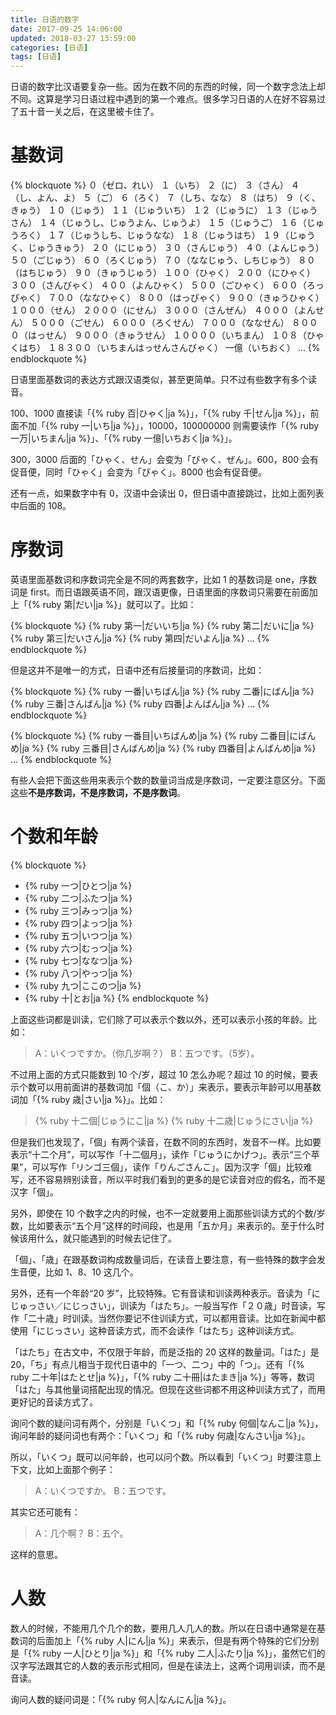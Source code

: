 ```yaml
---
title: 日语的数字
date: 2017-09-25 14:06:00
updated: 2018-03-27 13:59:00
categories: [日语]
tags: [日语]
---
```


日语的数字比汉语要复杂一些。因为在数不同的东西的时候，同一个数字念法上却不同。这算是学习日语过程中遇到的第一个难点。很多学习日语的人在好不容易过了五十音一关之后，在这里被卡住了。

<!--more-->

# 基数词

{% blockquote %}
０（ゼロ、れい）
１（いち）
２（に）
３（さん）
４（し、よん、よ）
５（ご）
６（ろく）
７（しち、なな）
８（はち）
９（く、きゅう）
１０（じゅう）
１１（じゅういち）
１２（じゅうに）
１３（じゅうさん）
１４（じゅうし、じゅうよん、じゅうよ）
１５（じゅうご）
１６（じゅうろく）
１７（じゅうしち、じゅうなな）
１８（じゅうはち）
１９（じゅうく、じゅうきゅう）
２０（にじゅう）
３０（さんじゅう）
４０（よんじゅう）
５０（ごじゅう）
６０（ろくじゅう）
７０（ななじゅう、しちじゅう）
８０（はちじゅう）
９０（きゅうじゅう）
１００（ひゃく）
２００（にひゃく）
３００（さんびゃく）
４００（よんひゃく）
５００（ごひゃく）
６００（ろっぴゃく）
７００（ななひゃく）
８００（はっぴゃく）
９００（きゅうひゃく）
１０００（せん）
２０００（にせん）
３０００（さんぜん）
４０００（よんせん）
５０００（ごせん）
６０００（ろくせん）
７０００（ななせん）
８０００（はっせん）
９０００（きゅうせん）
１００００（いちまん）
１０８（ひゃくはち）
１８３００（いちまんはっせんさんびゃく）
一億（いちおく）
…
{% endblockquote %}

日语里面基数词的表达方式跟汉语类似，甚至更简单。只不过有些数字有多个读音。

100、1000 直接读「{% ruby 百|ひゃく|ja %}」，「{% ruby 千|せん|ja %}」，前面不加「{% ruby 一|いち|ja %}」，10000，100000000 则需要读作「{% ruby 一万|いちまん|ja %}」、「{% ruby 一億|いちおく|ja %}」。

300，3000 后面的<span lang="ja">「ひゃく、せん」</span>会变为<span lang="ja">「びゃく、ぜん」</span>。600，800 会有促音便，同时<span lang="ja">「ひゃく」</span>会变为<span lang="ja">「ぴゃく」</span>。8000 也会有促音便。

还有一点，如果数字中有 0，汉语中会读出 0，但日语中直接跳过，比如上面列表中后面的 108。

# 序数词

英语里面基数词和序数词完全是不同的两套数字，比如 1 的基数词是 one，序数词是 first。而日语跟英语不同，跟汉语更像，日语里面的序数词只需要在前面加上「{% ruby 第|だい|ja %}」就可以了。比如：

{% blockquote %}
{% ruby 第一|だいいち|ja %}
{% ruby 第二|だいに|ja %}
{% ruby 第三|だいさん|ja %}
{% ruby 第四|だいよん|ja %}
…
{% endblockquote %}

但是这并不是唯一的方式，日语中还有后接量词的序数词，比如：

{% blockquote %}
{% ruby 一番|いちばん|ja %}
{% ruby 二番|にばん|ja %}
{% ruby 三番|さんばん|ja %}
{% ruby 四番|よんばん|ja %}
…
{% endblockquote %}

{% blockquote %}
{% ruby 一番目|いちばんめ|ja %}
{% ruby 二番目|にばんめ|ja %}
{% ruby 三番目|さんばんめ|ja %}
{% ruby 四番目|よんばんめ|ja %}
…
{% endblockquote %}

有些人会把下面这些用来表示个数的数量词当成是序数词，一定要注意区分。下面这些**不是序数词，不是序数词，不是序数词**。

# 个数和年龄

{% blockquote %}
* {% ruby 一つ|ひとつ|ja %}
* {% ruby 二つ|ふたつ|ja %}
* {% ruby 三つ|みっつ|ja %}
* {% ruby 四つ|よっつ|ja %}
* {% ruby 五つ|いつつ|ja %}
* {% ruby 六つ|むっつ|ja %}
* {% ruby 七つ|ななつ|ja %}
* {% ruby 八つ|やっつ|ja %}
* {% ruby 九つ|ここのつ|ja %}
* {% ruby 十|とお|ja %}
{% endblockquote %}

上面这些词都是训读，它们除了可以表示个数以外，还可以表示小孩的年龄。比如：

> <span lang="ja">A：いくつですか。</span>（你几岁啊？）
> <span lang="ja">B：五つです。</span>（5岁）。

不过用上面的方式只能数到 10 个/岁，超过 10 怎么办呢？超过 10 的时候，要表示个数可以用前面讲的基数词加「<span lang="ja">個（こ、か）</span>」来表示，要表示年龄可以用基数词加「{% ruby 歳|さい|ja %}」。比如：

> {% ruby 十二個|じゅうにこ|ja %}
> {% ruby 十二歳|じゅうにさい|ja %}

但是我们也发现了，<span lang="ja">「個」</span>有两个读音，在数不同的东西时，发音不一样。比如要表示“十二个月”，可以写作<span lang="ja">「十二個月」</span>，读作<span lang="ja">「じゅうにかげつ」</span>。表示“三个苹果”，可以写作<span lang="ja">「リンゴ三個」</span>，读作<span lang="ja">「りんごさんこ」</span>。因为汉字<span lang="ja">「個」</span>比较难写，还不容易辨别读音，所以平时我们看到的更多的是它读音对应的假名，而不是汉字<span lang="ja">「個」</span>。

另外，即使在 10 个数字之内的时候，也不一定就要用上面那些训读方式的个数/岁数，比如要表示“五个月”这样的时间段，也是用<span lang="ja">「五か月」</span>来表示的。至于什么时候该用什么，就只能遇到的时候去记住了。

<span lang="ja">「個」、「歳」</span>在跟基数词构成数量词后，在读音上要注意，有一些特殊的数字会发生音便，比如 1、8、10 这几个。

另外，还有一个年龄“20 岁”，比较特殊。它有音读和训读两种表示。音读为<span lang="ja">「にじゅっさい／にじっさい」</span>，训读为<span lang="ja">「はたち」</span>。一般当写作<span lang="ja">「２０歳」</span>时音读，写作<span lang="ja">「二十歳」</span>时训读。当然你要记不住训读方式，可以都用音读。比如在新闻中都使用<span lang="ja">「にじっさい」</span>这种音读方式，而不会读作<span lang="ja">「はたち」</span>这种训读方式。

<span lang="ja">「はたち」</span>在古文中，不仅限于年龄，而是泛指的 20 这样的数量词。<span lang="ja">「はた」</span>是 20，<span lang="ja">「ち」</span>有点儿相当于现代日语中的<span lang="ja">「一つ、二つ」</span>中的<span lang="ja">「つ」</span>。还有「{% ruby 二十年|はたとせ|ja %}」，「{% ruby 二十冊|はたまき|ja %}」等等，数词<span lang="ja">「はた」</span>与其他量词搭配出现的情况。但现在这些词都不用这种训读方式了，而用更好记的音读方式了。

询问个数的疑问词有两个，分别是<span lang="ja">「いくつ」</span>和「{% ruby 何個|なんこ|ja %}」，询问年龄的疑问词也有两个：<span lang="ja">「いくつ」</span>和「{% ruby 何歳|なんさい|ja %}」。

所以，<span lang="ja">「いくつ」</span>既可以问年龄，也可以问个数。所以看到<span lang="ja">「いくつ」</span>时要注意上下文，比如上面那个例子：

> <span lang="ja">A：いくつですか。</span>
> <span lang="ja">B：五つです。</span>

其实它还可能有：

> A：几个啊？
> B：五个。

这样的意思。

# 人数

数人的时候，不能用几个几个的数，要用几人几人的数。所以在日语中通常是在基数词的后面加上「{% ruby 人|にん|ja %}」来表示，但是有两个特殊的它们分别是「{% ruby 一人|ひとり|ja %}」和「{% ruby 二人|ふたり|ja %}」，虽然它们的汉字写法跟其它的人数的表示形式相同，但是在读法上，这两个词用训读，而不是音读。

询问人数的疑问词是：「{% ruby 何人|なんにん|ja %}」。
